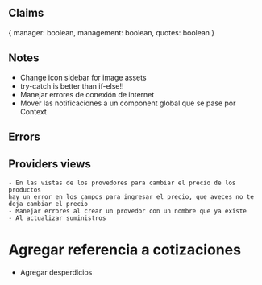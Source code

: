 ## Claims

{
  manager: boolean,
  management: boolean,
  quotes: boolean
}

## Notes

  - Change icon sidebar for image assets
  - try-catch is better than if-else!!
  - Manejar errores de conexión de internet
  - Mover las notificaciones a un component global que se pase por Context

## Errors

  ## Providers views
    - En las vistas de los provedores para cambiar el precio de los productos
    hay un error en los campos para ingresar el precio, que aveces no te deja cambiar el precio
    - Manejar errores al crear un provedor con un nombre que ya existe
    - Al actualizar suministros

# Agregar referencia a cotizaciones

  - Agregar desperdicios